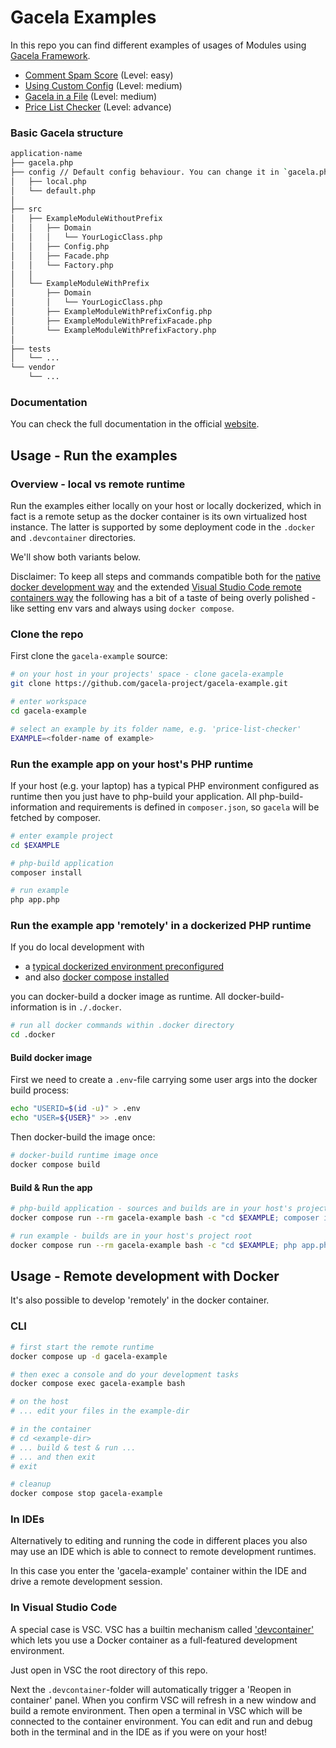 # Gacela Examples

In this repo you can find different examples of usages of Modules using [Gacela Framework](http://gacela-project.com/).

- [Comment Spam Score](comment-spam-score) (Level: easy)
- [Using Custom Config](using-custom-config) (Level: medium)
- [Gacela in a File](gacela-in-a-file) (Level: medium)
- [Price List Checker](price-list-checker) (Level: advance)

### Basic Gacela structure

```bash
application-name
├── gacela.php
├── config // Default config behaviour. You can change it in `gacela.php`
│   ├── local.php
│   └── default.php
│
├── src
│   ├── ExampleModuleWithoutPrefix
│   │   ├── Domain
│   │   │   └── YourLogicClass.php
│   │   ├── Config.php
│   │   ├── Facade.php
│   │   └── Factory.php
│   │
│   └── ExampleModuleWithPrefix
│       ├── Domain
│       │   └── YourLogicClass.php
│       ├── ExampleModuleWithPrefixConfig.php
│       ├── ExampleModuleWithPrefixFacade.php
│       └── ExampleModuleWithPrefixFactory.php
│
├── tests
│   └── ...
└── vendor
    └── ...
```

### Documentation

You can check the full documentation in the official [website](https://gacela-project.com/).

## Usage - Run the examples

### Overview - local vs remote runtime

Run the examples either locally on your host or locally dockerized, which in fact is a remote setup as the docker container is its own virtualized host instance. The latter is supported by some deployment code in the ```.docker``` and ```.devcontainer``` directories.

We'll show both variants below.

Disclaimer: To keep all steps and commands compatible both for the [native docker development way](https://docs.docker.com/develop/) and the extended [Visual Studio Code remote containers way](https://code.visualstudio.com/docs/remote/containers) the following has a bit of a taste of being overly polished - like setting env vars and always using ```docker compose```.

### Clone the repo

First clone the ```gacela-example``` source:

```bash
# on your host in your projects' space - clone gacela-example
git clone https://github.com/gacela-project/gacela-example.git

# enter workspace
cd gacela-example

# select an example by its folder name, e.g. 'price-list-checker'
EXAMPLE=<folder-name of example>
```

### Run the example app on your host's PHP runtime

If your host (e.g. your laptop) has a typical PHP environment configured as runtime then you just have to php-build your application. 
All php-build-information and requirements is defined in ```composer.json```, so ```gacela``` will be fetched by composer. 

```bash
# enter example project
cd $EXAMPLE

# php-build application
composer install

# run example
php app.php
```

### Run the example app 'remotely' in a dockerized PHP runtime

If you do local development with 

* a [typical dockerized environment preconfigured](https://docs.docker.com/get-docker/) 
* and also [docker compose installed](https://docs.docker.com/compose/install/) 

you can docker-build a docker image as runtime. All docker-build-information is in ```./.docker```.

```bash
# run all docker commands within .docker directory
cd .docker
```

#### Build docker image

First we need to create a ```.env```-file carrying some user args into the docker build process:

```bash
echo "USERID=$(id -u)" > .env
echo "USER=${USER}" >> .env
```

Then docker-build the image once:

```bash
# docker-build runtime image once
docker compose build
```

#### Build & Run the app

```bash
# php-build application - sources and builds are in your host's project root
docker compose run --rm gacela-example bash -c "cd $EXAMPLE; composer install"

# run example - builds are in your host's project root
docker compose run --rm gacela-example bash -c "cd $EXAMPLE; php app.php"
```

## Usage - Remote development with Docker

It's also possible to develop 'remotely' in the docker container.

### CLI

```bash
# first start the remote runtime
docker compose up -d gacela-example

# then exec a console and do your development tasks
docker compose exec gacela-example bash

# on the host
# ... edit your files in the example-dir

# in the container
# cd <example-dir>
# ... build & test & run ...
# ... and then exit
# exit

# cleanup
docker compose stop gacela-example
```

### In IDEs

Alternatively to editing and running the code in different places you also may use an IDE which is able to connect to remote development runtimes.

In this case you enter the 'gacela-example' container within the IDE and drive a remote development session.

### In Visual Studio Code

A special case is VSC. VSC has a builtin mechanism called ['devcontainer'](https://code.visualstudio.com/docs/remote/containers) which lets you use a Docker container as a full-featured development environment.

Just open in VSC the root directory of this repo. 

Next the ```.devcontainer```-folder will automatically trigger a 'Reopen in container' panel. When you confirm VSC will refresh in a new window and build a remote environment. Then open a terminal in VSC which will be connected to the container environment. You can edit and run and debug both in the terminal and in the IDE as if you were on your host!

